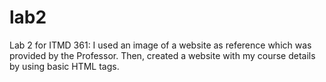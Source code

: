 # lab2
Lab 2 for ITMD 361: 
I used an image of a website as reference which was provided by the Professor. Then, created a website with my course details by using basic HTML tags.
